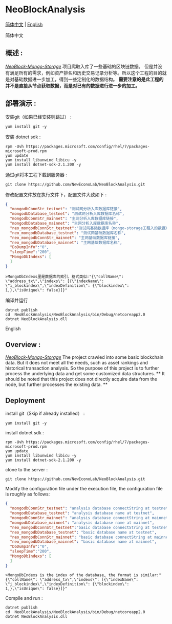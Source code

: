 # NeoBlockAnalysis
[简体中文](#zh) |    [English](#en) 

<a name="zh">简体中文</a>
## 概述 :
_[NeoBlock-Mongo-Storage](https://github.com/NewEconoLab/NeoBlock-Mongo-Storage)_ 项目爬取入库了一些基础的区块链数据。
但是并没有满足所有的需求，例如资产排名和历史交易记录分析等。所以这个工程的目的就是对基础数据进一步加工，得到一些定制化的数据结构。
**需要注意的是此工程的并不是直接从节点获取数据，而是对已有的数据进行进一步的加工。**


## 部署演示 :

安装git（如果已经安装则跳过） :
```
yum install git -y
```

安装 dotnet sdk :
```
rpm -Uvh https://packages.microsoft.com/config/rhel/7/packages-microsoft-prod.rpm
yum update
yum install libunwind libicu -y
yum install dotnet-sdk-2.1.200 -y
```

通过git将本工程下载到服务器 :
```
git clone https://github.com/NewEconoLab/NeoBlockAnalysis.git
```

修改配置文件放在执行文件下，配置文件大致如下 :
```json
{
  "mongodbConnStr_testnet": "测试网分析入库数据库链接",
  "mongodbDatabase_testnet": "测试网分析入库数据库名称",
  "mongodbConnStr_mainnet": "主网分析入库数据库链接",
  "mongodbDatabase_mainnet": "主网分析入库数据库名称",
  "neo_mongodbConnStr_testnet":"测试网基础数据库（mongo-storage工程入的数据）链接",
  "neo_mongodbDatabase_testnet": "测试网基础数据库名称",
  "neo_mongodbConnStr_mainnet": "主网基础数据库链接",
  "neo_mongodbDatabase_mainnet": "主网基础数据库名称",
  "DoDumpInfo":"0",
  "sleepTime":"200",
  "MongoDbIndexs": [
  ]
}
```
```
>MongoDbIndexs里是数据库的索引，格式类似:"{\"collName\": \"address_tx\",\"indexs\": [{\"indexName\": \"i_blockindex\",\"indexDefinition\": {\"blockindex\": 1,},\"isUnique\": false}]}"
```


编译并运行
```
dotnet publish
cd  NeoBlockAnalysis/NeoBlockAnalysis/bin/Debug/netcoreapp2.0
dotnet NeoBlockAnalysis.dll
```


<a name="en">English</a>
## Overview :
_[NeoBlock-Mongo-Storage](https://github.com/NewEconoLab/NeoBlock-Mongo-Storage)_ The project crawled into some basic blockchain data. But it does not meet all the needs, such as asset rankings and historical transaction analysis. So the purpose of this project is to further process the underlying data and get some customized data structures. ** It should be noted that this project does not directly acquire data from the node, but further processes the existing data. **

## Deployment

install git（Skip if already installed） :
```
yum install git -y
```

install dotnet sdk :
```
rpm -Uvh https://packages.microsoft.com/config/rhel/7/packages-microsoft-prod.rpm
yum update
yum install libunwind libicu -y
yum install dotnet-sdk-2.1.200 -y
```

clone to the server :
```
git clone https://github.com/NewEconoLab/NeoBlockAnalysis.git
```

Modify the configuration file under the execution file, the configuration file is roughly as follows:
```json
{
  "mongodbConnStr_testnet": "analysis database connectString at testnet",
  "mongodbDatabase_testnet": "analysis database name at testnet",
  "mongodbConnStr_mainnet": "analysis database connectString at mainnet",
  "mongodbDatabase_mainnet": "analysis database name at mainnet",
  "neo_mongodbConnStr_testnet":"basic database connectString at testnet",
  "neo_mongodbDatabase_testnet": "basic database name at testnet",
  "neo_mongodbConnStr_mainnet": "basic database connectString at mainnet",
  "neo_mongodbDatabase_mainnet": "basic database name at mainnet",
  "DoDumpInfo":"0",
  "sleepTime":"200",
  "MongoDbIndexs": [
  ]
}
```
```
>MongoDbIndexs is the index of the database, the format is similar:"{\"collName\": \"address_tx\",\"indexs\": [{\"indexName\": \"i_blockindex\",\"indexDefinition\": {\"blockindex\": 1,},\"isUnique\": false}]}"
```

Compile and run :
```
dotnet publish
cd  NeoBlockAnalysis/NeoBlockAnalysis/bin/Debug/netcoreapp2.0
dotnet NeoBlockAnalysis.dll
```
